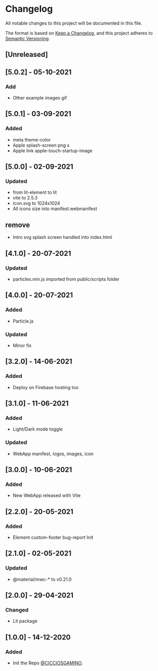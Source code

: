 # Changelog
All notable changes to this project will be documented in this file.

The format is based on [Keep a Changelog](https://keepachangelog.com/en/1.0.0/),
and this project adheres to [Semantic Versioning](https://semver.org/spec/v2.0.0.html).

## [Unreleased]

## [5.0.2] - 05-10-2021
### Add
  - Other example images gif

## [5.0.1] - 03-09-2021
### Added
  - meta theme-color
  - Apple splash-screen png s
  - Apple link apple-touch-startup-image

## [5.0.0] - 02-09-2021
### Updated
  - from lit-element to lit
  - vite to 2.5.3
  - icon.svg to 1024x1024
  - All icons size into manifest.webmanifest

## remove
  - Intro svg splash screen handled into index.html

## [4.1.0] - 20-07-2021
### Updated
  - particles.min.js imported from public/scripts folder

## [4.0.0] - 20-07-2021
### Added
  - Particle.js
### Updated 
  - Minor fix

## [3.2.0] - 14-06-2021
### Added
  - Deploy on Firebase hosting too

## [3.1.0] - 11-06-2021
### Added
  - Light/Dark mode toggle
### Updated
  - WebApp manifest, logos, images, icon

## [3.0.0] - 10-06-2021
### Added
  - New WebApp released with Vite

## [2.2.0] - 20-05-2021
### Added
  - Element custom-footer bug-report Init

## [2.1.0] - 02-05-2021
### Updated 
  - @material/mwc-* to v0.21.0

## [2.0.0] - 29-04-2021
### Changed
  - Lit package

## [1.0.0] - 14-12-2020
### Added
- Init the Repo [@CICCIOSGAMINO](https://github.com/CICCIOSGAMINO).